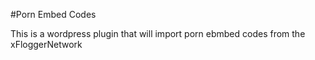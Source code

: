 #Porn Embed Codes

This is a wordpress plugin that will import porn ebmbed codes from the xFloggerNetwork
